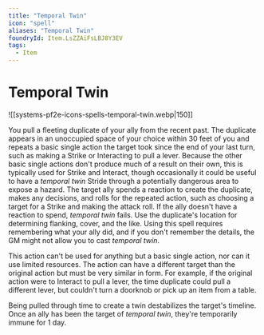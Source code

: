 ```yaml
---
title: "Temporal Twin"
icon: "spell"
aliases: "Temporal Twin"
foundryId: Item.LsZZAiFsLBJ8Y3EV
tags:
  - Item
---
```


# Temporal Twin
![[systems-pf2e-icons-spells-temporal-twin.webp|150]]

You pull a fleeting duplicate of your ally from the recent past. The duplicate appears in an unoccupied space of your choice within 30 feet of you and repeats a basic single action the target took since the end of your last turn, such as making a Strike or Interacting to pull a lever. Because the other basic single actions don't produce much of a result on their own, this is typically used for Strike and Interact, though occasionally it could be useful to have a _temporal twin_ Stride through a potentially dangerous area to expose a hazard. The target ally spends a reaction to create the duplicate, makes any decisions, and rolls for the repeated action, such as choosing a target for a Strike and making the attack roll. If the ally doesn't have a reaction to spend, _temporal twin_ fails. Use the duplicate's location for determining flanking, cover, and the like. Using this spell requires remembering what your ally did, and if you don't remember the details, the GM might not allow you to cast _temporal twin_.

This action can't be used for anything but a basic single action, nor can it use limited resources. The action can have a different target than the original action but must be very similar in form. For example, if the original action were to Interact to pull a lever, the time duplicate could pull a different lever, but couldn't turn a doorknob or pick up an item from a table.

Being pulled through time to create a twin destabilizes the target's timeline. Once an ally has been the target of _temporal twin_, they're temporarily immune for 1 day.
